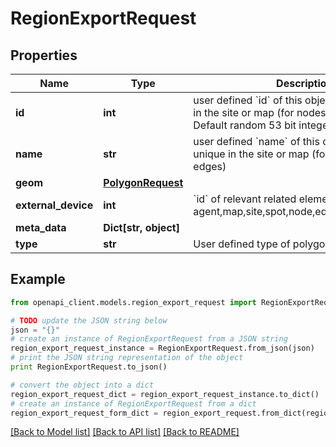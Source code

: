# RegionExportRequest


## Properties
Name | Type | Description | Notes
------------ | ------------- | ------------- | -------------
**id** | **int** | user defined &#x60;id&#x60; of this object. Must be unique in the site or map (for nodes and edges); Default random 53 bit integer | [optional] 
**name** | **str** | user defined &#x60;name&#x60; of this object. Must be unique in the site or map (for nodes and edges) | [optional] 
**geom** | [**PolygonRequest**](PolygonRequest.md) |  | 
**external_device** | **int** | &#x60;id&#x60; of relevant related element eg: agent,map,site,spot,node,edge,external_device | [optional] 
**meta_data** | **Dict[str, object]** |  | [optional] 
**type** | **str** | User defined type of polygon | [optional] 

## Example

```python
from openapi_client.models.region_export_request import RegionExportRequest

# TODO update the JSON string below
json = "{}"
# create an instance of RegionExportRequest from a JSON string
region_export_request_instance = RegionExportRequest.from_json(json)
# print the JSON string representation of the object
print RegionExportRequest.to_json()

# convert the object into a dict
region_export_request_dict = region_export_request_instance.to_dict()
# create an instance of RegionExportRequest from a dict
region_export_request_form_dict = region_export_request.from_dict(region_export_request_dict)
```
[[Back to Model list]](../README.md#documentation-for-models) [[Back to API list]](../README.md#documentation-for-api-endpoints) [[Back to README]](../README.md)


